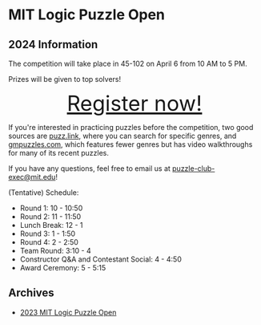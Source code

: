 # MIT Logic Puzzle Open

## 2024 Information

The competition will take place in 45-102 on April 6 from 10 AM to 5 PM.

Prizes will be given to top solvers!

<div style="font-size: 3em; text-align: center;">
<a href="https://forms.gle/qkfT2W4DQT82By4fA">Register now!</a>
</div>

If you're interested in practicing puzzles before the competition, two good sources are [puzz.link](https://puzz.link/), where you can search for specific genres, and [gmpuzzles.com](https://www.gmpuzzles.com/blog/), which features fewer genres but has video walkthroughs for many of its recent puzzles.

If you have any questions, feel free to email us at puzzle-club-exec@mit.edu!

(Tentative) Schedule:

- Round 1: 10 - 10:50
- Round 2: 11 - 11:50
- Lunch Break: 12 - 1
- Round 3: 1 - 1:50
- Round 4: 2 - 2:50
- Team Round: 3:10 - 4
- Constructor Q&A and Contestant Social: 4 - 4:50
- Award Ceremony: 5 - 5:15

## Archives

- [2023 MIT Logic Puzzle Open](2023/index.html)
